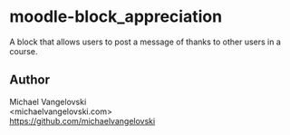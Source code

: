 # moodle-block_appreciation
A block that allows users to post a message of thanks to other users in a course.

Author
--------
Michael Vangelovski<br/>
<michaelvangelovski.com><br/>
<https://github.com/michaelvangelovski><br/>
